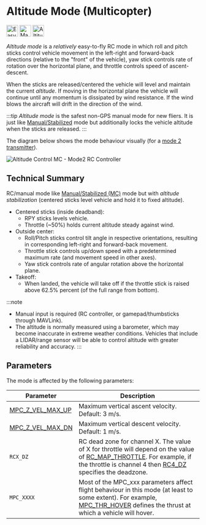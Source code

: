 # Altitude Mode (Multicopter)

[<img src="../../assets/site/difficulty_easy.png" title="Easy to fly" width="30px" />](../getting_started/flight_modes.md#key_difficulty)&nbsp;[<img src="../../assets/site/remote_control.svg" title="Manual/Remote control required" width="30px" />](../getting_started/flight_modes.md#key_manual)&nbsp;[<img src="../../assets/site/altitude_icon.svg" title="Altitude required (e.g. Baro, Rangefinder)" width="30px" />](../getting_started/flight_modes.md#altitude_only)

_Altitude mode_ is a _relatively_ easy-to-fly RC mode in which roll and pitch sticks control vehicle movement in the left-right and forward-back directions (relative to the "front" of the vehicle), yaw stick controls rate of rotation over the horizontal plane, and throttle controls speed of ascent-descent.

When the sticks are released/centered the vehicle will level and maintain the current _altitude_.
If moving in the horizontal plane the vehicle will continue until any momentum is dissipated by wind resistance.
If the wind blows the aircraft will drift in the direction of the wind.

:::tip
_Altitude mode_ is the safest non-GPS manual mode for new fliers.
It is just like [Manual/Stabilized](../flight_modes_mc/manual_stabilized.md) mode but additionally locks the vehicle altitude when the sticks are released.
:::

The diagram below shows the mode behaviour visually (for a [mode 2 transmitter](../getting_started/rc_transmitter_receiver.md#transmitter_modes)).

![Altitude Control MC - Mode2 RC Controller](../../assets/flight_modes/altitude_control_mode_copter.png)

## Technical Summary

RC/manual mode like [Manual/Stabilized (MC)](../flight_modes_mc/manual_stabilized.md) mode but with _altitude stabilization_ (centered sticks level vehicle and hold it to fixed altitude).

- Centered sticks (inside deadband):
  - RPY sticks levels vehicle.
  - Throttle (~50%) holds current altitude steady against wind.
- Outside center:
  - Roll/Pitch sticks control tilt angle in respective orientations, resulting in corresponding left-right and forward-back movement.
  - Throttle stick controls up/down speed with a predetermined maximum rate (and movement speed in other axes).
  - Yaw stick controls rate of angular rotation above the horizontal plane.
- Takeoff:
  - When landed, the vehicle will take off if the throttle stick is raised above 62.5% percent (of the full range from bottom).

:::note

- Manual input is required (RC controller, or gamepad/thumbsticks through MAVLink).
- The altitude is normally measured using a barometer, which may become inaccurate in extreme weather conditions.
  Vehicles that include a LIDAR/range sensor will be able to control altitude with greater reliability and accuracy.
  :::

## Parameters

The mode is affected by the following parameters:

| Parameter                                                         | Description                                                                                                                                                                                                     |
| ----------------------------------------------------------------- | --------------------------------------------------------------------------------------------------------------------------------------------------------------------------------------------------------------- |
| <a id="MPC_Z_VEL_MAX_UP"></a>[MPC_Z_VEL_MAX_UP][mpc_z_vel_max_up] | Maximum vertical ascent velocity. Default: 3 m/s.                                                                                                                                                               |
| <a id="MPC_Z_VEL_MAX_DN"></a>[MPC_Z_VEL_MAX_DN][mpc_z_vel_max_dn] | Maximum vertical descent velocity. Default: 1 m/s.                                                                                                                                                              |
| <a id="RCX_DZ"></a>`RCX_DZ`                                       | RC dead zone for channel X. The value of X for throttle will depend on the value of [RC_MAP_THROTTLE][rc_map_throttle]. For example, if the throttle is channel 4 then [RC4_DZ][rc4_dz] specifies the deadzone. |
| <a id="MPC_xxx"></a>`MPC_XXXX`                                    | Most of the MPC_xxx parameters affect flight behaviour in this mode (at least to some extent). For example, [MPC_THR_HOVER][mpc_thr_hover] defines the thrust at which a vehicle will hover.                    |

[mpc_z_vel_max_up]: ../advanced_config/parameter_reference.md#MPC_Z_VEL_MAX_UP
[mpc_z_vel_max_dn]: ../advanced_config/parameter_reference.md#MPC_Z_VEL_MAX_DN
[mpc_thr_hover]: ../advanced_config/parameter_reference.md#MPC_THR_HOVER
[rc4_dz]: ../advanced_config/parameter_reference.md#RC4_DZ
[rc_map_throttle]: ../advanced_config/parameter_reference.md#RC_MAP_THROTTLE
